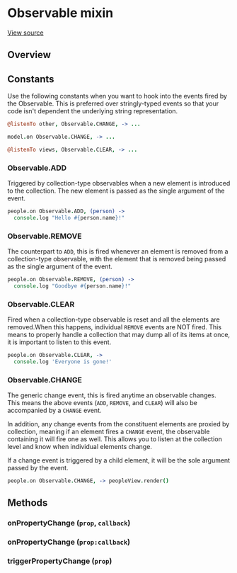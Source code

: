 # Observable mixin

[View source](../lib/observable/Observable.coffee)

## Overview

## Constants

Use the following constants when you want to hook into the events fired by the
Observable. This is preferred over stringly-typed events so that your code isn't
dependent the underlying string representation.

```coffeescript
@listenTo other, Observable.CHANGE, -> ...

model.on Observable.CHANGE, -> ...

@listenTo views, Observable.CLEAR, -> ...
```

### Observable.ADD

Triggered by collection-type observables when a new element is introduced to the collection. The new element is passed as the single argument of the event.

```coffeescript
people.on Observable.ADD, (person) ->
  console.log "Hello #{person.name}!"
```

### Observable.REMOVE

The counterpart to `ADD`, this is fired whenever an element is removed from a collection-type observable, with the element that is removed being passed as the single argument of the event.

```coffeescript
people.on Observable.REMOVE, (person) ->
  console.log "Goodbye #{person.name}!"
```

### Observable.CLEAR

Fired when a collection-type observable is reset and all the elements are removed.When this happens, individual `REMOVE` events are NOT fired. This means to properly handle a collection that may dump all of its items at once, it is important to listen to this event.

```coffeescript
people.on Observable.CLEAR, ->
  console.log 'Everyone is gone!'
```

### Observable.CHANGE

The generic change event, this is fired anytime an observable changes. This means the above events (`ADD`, `REMOVE`, and `CLEAR`) will also be accompanied by a `CHANGE` event.

In addition, any change events from the constituent elements are proxied by collection, meaning if an element fires a `CHANGE` event, the observable containing it will fire one as well. This allows you to listen at the collection level and know when individual elements change.

If a change event is triggered by a child element, it will be the sole argument passed by the event.

```coffeescript
people.on Observable.CHANGE, -> peopleView.render()
```

## Methods

### onPropertyChange (`prop`, `callback`)

### onPropertyChange (`prop:callback`)

### triggerPropertyChange (`prop`)


